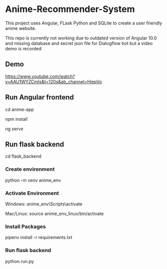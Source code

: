 # Anime-Recommender-System

This project uses Angular, FLask Python and SQLite to create a user friendly anime website.

This repo is currently not working due to outdated version of Angular 10.0 and missing database and secret json file for Dialogflow bot but a video demo is recorded

## Demo

https://www.youtube.com/watch?v=AAU1WYZCmIs&t=120s&ab_channel=HiepVo

## Run Angular frontend
cd anime-app

npm install

ng serve

## Run flask backend
cd flask_backend

### Create environment
python -m venv anime_env

### Activate Environment
Windows: anime_env\Scripts\activate 

Mac/Linux: source anime_env_linux/bin/activate

### Install Packages
pipenv install -r requirements.txt

### Run flask backend
python run.py
